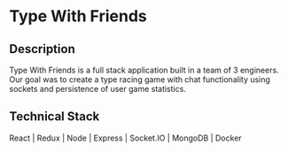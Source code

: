 # Type With Friends

## Description
Type With Friends is a full stack application built in a team of 3 engineers. Our goal was to create a type racing game with chat functionality using sockets and persistence of user game statistics.


## Technical Stack
React | Redux | Node | Express | Socket.IO | MongoDB | Docker
